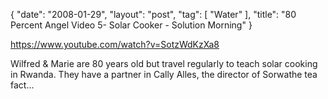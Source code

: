 {
   "date": "2008-01-29",
   "layout": "post",
   "tag": [
      "Water"
   ],
   "title": "80 Percent Angel Video 5- Solar Cooker - Solution Morning"
}

https://www.youtube.com/watch?v=SotzWdKzXa8  

Wilfred & Marie are 80 years old but travel regularly to teach solar cooking in Rwanda. They have a partner in Cally Alles, the director of Sorwathe tea fact...